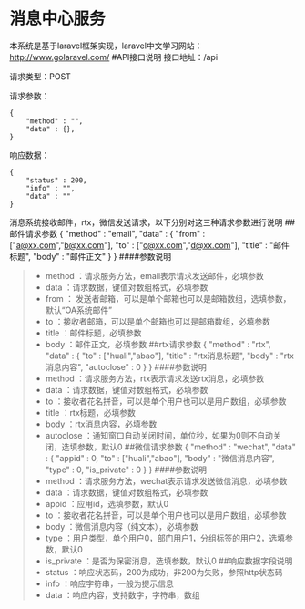 # 消息中心服务
本系统是基于laravel框架实现，laravel中文学习网站：http://www.golaravel.com/
#API接口说明
接口地址：/api

请求类型：POST

请求参数：

    {
        "method" : "",
        "data" : {},
    }
响应数据：

    {
        "status" : 200,
        "info" : "",
        "data" : ""
    }
消息系统接收邮件，rtx，微信发送请求，以下分别对这三种请求参数进行说明
##邮件请求参数
    {
        "method" : "email",
        "data" : {
            "from" : ["a@xx.com","b@xx.com"],
            "to" : ["c@xx.com","d@xx.com"],
            "title" : "邮件标题",
            "body" : "邮件正文"
        }
    }
####参数说明
> * method ：请求服务方法，email表示请求发送邮件，必填参数
> * data ：请求数据，键值对数组格式，必填参数
> * from ： 发送者邮箱，可以是单个邮箱也可以是邮箱数组，选填参数，默认“OA系统邮件”
> * to ：接收者邮箱，可以是单个邮箱也可以是邮箱数组，必填参数
> * title ：邮件标题，必填参数
> * body ：邮件正文，必填参数
##rtx请求参数
    {
        "method" : "rtx",
        "data" : {
            "to" : ["huali","abao"],
            "title" : "rtx消息标题",
            "body" : "rtx消息内容",
            "autoclose" : 0
        }
    }
####参数说明
> * method ：请求服务方法，rtx表示请求发送rtx消息，必填参数
> * data ：请求数据，键值对数组格式，必填参数
> * to ：接收者花名拼音，可以是单个用户也可以是用户数组，必填参数
> * title ：rtx标题，必填参数
> * body ：rtx消息内容，必填参数
> * autoclose ：通知窗口自动关闭时间，单位秒，如果为0则不自动关闭，选填参数，默认0
##微信请求参数
    {
        "method" : "wechat",
        "data" : {
            "appid" : 0,
            "to" : ["huali","abao"],
            "body" : "微信消息内容",
            "type" : 0,
            "is_private" : 0
        }
    }
####参数说明
> * method ：请求服务方法，wechat表示请求发送微信消息，必填参数
> * data ：请求数据，键值对数组格式，必填参数
> * appid ：应用id，选填参数，默认0
> * to ：接收者花名拼音，可以是单个用户也可以是用户数组，必填参数
> * body ：微信消息内容（纯文本），必填参数
> * type ：用户类型，单个用户0，部门用户1，分组标签的用户2，选填参数，默认0
> * is_private ：是否为保密消息，选填参数，默认0
##响应数据字段说明
> * status ：响应状态码，200为成功，非200为失败，参照http状态码
> * info ：响应字符串，一般为提示信息
> * data ：响应内容，支持数字，字符串，数组

    
